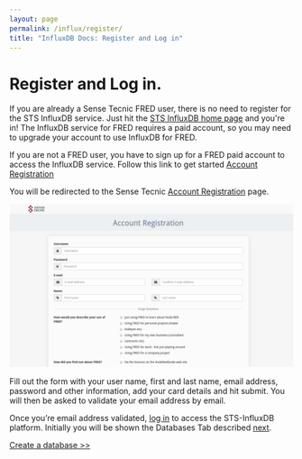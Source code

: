 ```yaml
---
layout: page
permalink: /influx/register/
title: "InfluxDB Docs: Register and Log in"
---
```


# Register and Log in.

If you are already a Sense Tecnic FRED user, there is no need to register for the STS InfluxDB service.  Just hit the [STS InfluxDB home page](https://influxdb.sensetecnic.com) and you're in! The InfluxDB service for FRED requires a paid account, so you may need to upgrade your account to use InfluxDB for FRED. 

If you are not a FRED user, you have to sign up for a FRED paid account to access the InfluxDB service. Follow this link to get started [Account Registration](https://users.sensetecnic.com/register)


You will be redirected to the Sense Tecnic [Account Registration](https://users.sensetecnic.com/register) page.

![mqtt_registration.png](/assets/images/mqtt_registration.png)

Fill out the form with your user name, first and last name, email address, password and other information, add your card details and hit submit.  You will then be asked to validate your email address by email.

Once you’re email address validated, [log in](https://users.sensetecnic.com/login?return=https://influxdb.sensetecnic.com/dash) to access the STS-InfluxDB platform.  Initially you will be shown the Databases Tab described [next](/influx/create-database/).

[Create a database >>](/influx/create-database/)
